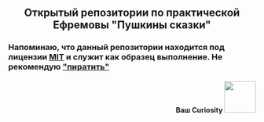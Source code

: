 <h2 align="center">Открытый репозитории по практической Ефремовы "Пушкины сказки"</h1>

<h3>Напоминаю, что данный репозитории находится под лицензии <a href="https://en.wikipedia.org/wiki/MIT_License" target="_blank">MIT</a> и служит как образец выполнение. Не рекомендую <a href="https://moldovacrestina.md/ru/spisivati-greh/" target="_blank">"пиратить"</a></h3>

<h4 align="right">Ваш Curiosity</a> 
<img src="https://github.com/CuriosityDS/More-gifs/blob/Anime-gifs/menhera-chan-chibi.gif" height="64"/></h4>
